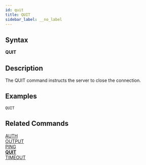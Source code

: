 ```yaml
---
id: quit
title: QUIT
sidebar_label: __no_label
---
```


## Syntax

**QUIT**

## Description

The QUIT command instructs the server to close the connection.


## Examples

```tile38-cli
QUIT
```

## Related Commands

[AUTH](../commands/auth.md)<br>
[OUTPUT](../commands/output.md)<br>
[PING](../commands/ping.md)<br>
**[QUIT](../commands/quit.md)**<br>
[TIMEOUT](../commands/timeout.md)<br>